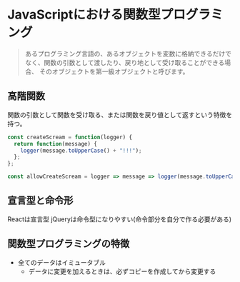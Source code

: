 # JavaScriptにおける関数型プログラミング

> あるプログラミング言語の、あるオブジェクトを変数に格納できるだけでなく、関数の引数として渡したり、戻り地として受け取ることができる場合、
> そのオブジェクトを第一級オブジェクトと呼びます。

## 高階関数

関数の引数として関数を受け取る、または関数を戻り値として返すという特徴を持つ。

```js
const createScream = function(logger) {
  return function(message) {
    logger(message.toUpperCase() + "!!!");
  };
};

const allowCreateScream = logger => message => logger(message.toUpperCase() + "!!!"); 
```

## 宣言型と命令形

Reactは宣言型
jQueryは命令型になりやすい(命令部分を自分で作る必要がある)

## 関数型プログラミングの特徴

- 全てのデータはイミュータブル
  - データに変更を加えるときは、必ずコピーを作成してから変更する
